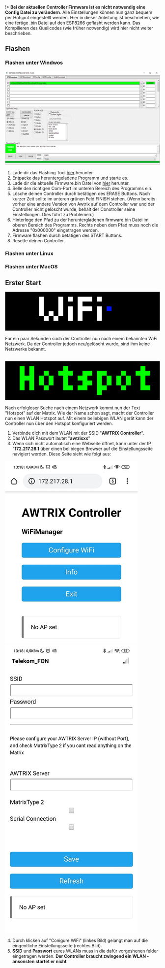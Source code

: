 

!> **Bei der aktuellen Controller Firmware ist es nicht notwendig eine Config Datei zu verändern**. Alle Einstellungen können nun ganz bequem per Hotspot eingestellt werden.
Hier in dieser Anleitung ist beschrieben, wie eine fertige .bin Datei auf den ESP8266 geflasht werden kann. Das Kompilieren des Quellcodes (wie früher notwendig) wird hier nicht weiter beschrieben.

## Flashen

### Flashen unter Windwos
![image alt text](\assets\firmware\flashingTool.PNG)

1. Lade dir das Flashing Tool [hier](https://www.espressif.com/sites/default/files/tools/flash_download_tools_v3.6.7_1.zip) herunter.
2. Entpacke das heruntergeladene Programm und starte es.
3. Lade dir die aktuelle Firmware.bin Datei von [hier](https://blueforcer.de/downloads/firmware.bin) herunter.
4. Selle den richtigen Com-Port im unteren Bereich des Programms ein.
5. Lösche deinen Controller durch betätigen des ERASE Buttons. Nach kurzer Zeit sollte im unteren grünen Feld FINISH stehen. (Wenn bereits vorher eine andere Version von Awtrix auf dem Controller war und der Controller nicht gelöscht wurde, behält der Conotroller seine Einstellungen. Dies führt zu Problemen.)
6. Hinterlege den Pfad zu der heruntergladenen firmware.bin Datei im oberen Bereich des Programms. Rechts neben dem Pfad muss noch die Adresse "0x000000" eingetragen werden.
7. Firmware flashen durch betätigen des START Buttons.
8. Resette deinen Controller.

### Flashen unter Linux

### Flashen unter MacOS

## Erster Start
![image alt text](\assets\firmware\wifiSearch.gif)

Für ein paar Sekunden such der Controller nun nach einem bekannten WiFi Netzwerk. Da der Controller jedoch neu/gelöscht wurde, sind ihm keine Netzwerke bekannt.
<br>
<br>

![image alt text](\assets\firmware\hotspot.gif)

Nach erfolgloser Suche nach einem Netzwerk kommt nun der Text "Hotspot" auf der Matrix. Wie der Name schon sagt, macht der Controller nun einen WLAN Hotspot auf. Mit einem beliebigen WLAN gerät kann der Controller nun über den Hotspot konfiguriert werden.
1. Verbinde dich mit dem WLAN mit der SSID "**AWTRIX Controller**".
2. Das WLAN Passwort lautet "**awtrixxx**"
3. Wenn sich nicht automatisch eine Webseite öffnet, kann unter der IP "**172.217.28.1**  über einen belibiegen Browser auf die Einstellungsseite navigiert werden. Diese Seite sieht wie folgt aus:

![image alt text](\assets\firmware\hotspotConfig1.jpg)
![image alt text](\assets\firmware\hotspotConfig2.jpg)


4. Durch klicken auf "Conigure WiFi" (linkes Bild) gelangt man auf die eingentliche Einstellungsseite (rechtes Bild).
5. **SSID** und **Passwort** eures WLANs muss in die dafür vorgeshenen felder eingetragen werden. **Der Controller braucht zwingend ein WLAN - ansonsten startet er nicht**

<br>
<br>
